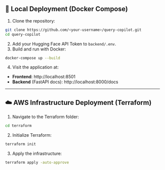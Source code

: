 ## 🧪 Local Deployment (Docker Compose)

1. Clone the repository:
```bash
git clone https://github.com/<your-username>/query-copilot.git
cd query-copilot
```
2. Add your Hugging Face API Token to `backend/.env`.
3. Build and run with Docker:
```bash
docker-compose up --build
```
4. Visit the application at:
- **Frontend**: http://localhost:8501
- **Backend** (FastAPI docs): http://localhost:8000/docs

---

## ☁️ AWS Infrastructure Deployment (Terraform)

1. Navigate to the Terraform folder:
```bash
cd terraform
```
2. Initialize Terraform:
```bash
terraform init
```
3. Apply the infrastructure: 
```bash
terraform apply -auto-approve
```
